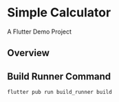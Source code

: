 # Simple Calculator

A Flutter Demo Project

## Overview



## Build Runner Command

    flutter pub run build_runner build

